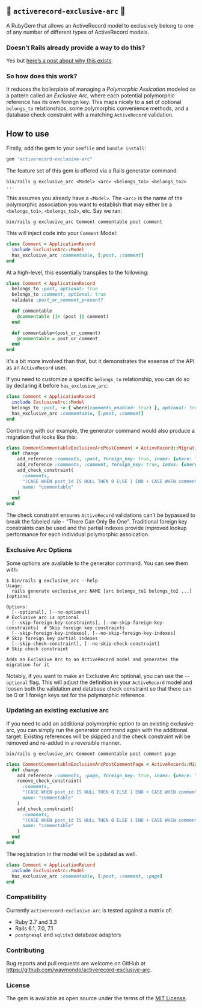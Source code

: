 ## 💫 `activerecord-exclusive-arc` 💫

A RubyGem that allows an ActiveRecord model to exclusively belong to one of any number of different
types of ActiveRecord models.

### Doesn’t Rails already provide a way to do this?

Yes but [here’s a post about why this exists](https://waymondo.com/posts/are-exclusive-arcs-evil/).

### So how does this work?

It reduces the boilerplate of managing a _Polymorphic Assication_ modeled as a pattern called an
_Exclusive Arc_, where each potential polymorphic reference has its own foreign key. This maps
nicely to a set of optional `belongs_to` relationships, some polymorphic convenience methods, and a
database check constraint with a matching `ActiveRecord` validation.

## How to use

Firstly, add the gem to your `Gemfile` and `bundle install`:

```ruby
gem "activerecord-exclusive-arc"
```

The feature set of this gem is offered via a Rails generator command:

```
bin/rails g exclusive_arc <Model> <arc> <belongs_to1> <belongs_to2> ...
```

This assumes you already have a `<Model>`. The `<arc>` is the name of the polymorphic association
you want to establish that may either be a `<belongs_to1>`, `<belongs_to2>`, etc. Say we ran:

```
bin/rails g exclusive_arc Comment commentable post comment
```

This will inject code into your `Comment` Model:

```ruby
class Comment < ApplicationRecord
  include ExclusiveArc::Model
  has_exclusive_arc :commentable, [:post, :comment]
end
```

At a high-level, this essentially transpiles to the following:

```ruby
class Comment < ApplicationRecord
  belongs_to :post, optional: true
  belongs_to :comment, optional: true
  validate :post_or_comment_present?

  def commentable
    @commentable ||= (post || comment)
  end

  def commentable=(post_or_comment)
    @commentable = post_or_comment
  end
end
```

It's a bit more involved than that, but it demonstrates the essense of the API as an `ActiveRecord` user.

If you need to customize a specific `belongs_to` relationship, you can do so by declaring it before
`has_exclusive_arc`:

```ruby
class Comment < ApplicationRecord
  include ExclusiveArc::Model
  belongs_to :post, -> { where(comments_enabled: true) }, optional: true
  has_exclusive_arc :commentable, [:post, :comment]
end
```

Continuing with our example, the generator command would also produce a migration that looks like
this:

```ruby
class CommentCommentableExclusiveArcPostComment < ActiveRecord::Migration[7.0]
  def change
    add_reference :comments, :post, foreign_key: true, index: {where: "post_id IS NOT NULL"}
    add_reference :comments, :comment, foreign_key: true, index: {where: "comment_id IS NOT NULL"}
    add_check_constraint(
      :comments,
      "(CASE WHEN post_id IS NULL THEN 0 ELSE 1 END + CASE WHEN comment_id IS NULL THEN 0 ELSE 1 END) = 1",
      name: "commentable"
    )
  end
end
```

The check constraint ensures `ActiveRecord` validations can’t be bypassed to break the fabeled
rule - "There Can Only Be One️". Traditional foreign key constraints can be used and the partial
indexes provide improved lookup performance for each individual polymorphic assoication.

### Exclusive Arc Options

Some options are available to the generator command. You can see them with:

```
$ bin/rails g exclusive_arc --help
Usage:
  rails generate exclusive_arc NAME [arc belongs_to1 belongs_to2 ...] [options]

Options:
  [--optional], [--no-optional]                                          # Exclusive arc is optional
  [--skip-foreign-key-constraints], [--no-skip-foreign-key-constraints]  # Skip foreign key constraints
  [--skip-foreign-key-indexes], [--no-skip-foreign-key-indexes]          # Skip foreign key partial indexes
  [--skip-check-constraint], [--no-skip-check-constraint]                # Skip check constraint

Adds an Exclusive Arc to an ActiveRecord model and generates the migration for it
```

Notably, if you want to make an Exclusive Arc optional, you can use the `--optional` flag. This will
adjust the definition in your `ActiveRecord` model and loosen both the validation and database check
constraint so that there can be 0 or 1 foreign keys set for the polymorphic reference.

### Updating an existing exclusive arc

If you need to add an additional polymorphic option to an existing exclusive arc, you can simply run
the generator command again with the additional target. Existing references will be skipped and the
check constraint will be removed and re-added in a reversible manner.

```
bin/rails g exclusive_arc Comment commentable post comment page
```

``` ruby
class CommentCommentableExclusiveArcPostCommentPage < ActiveRecord::Migration[7.0]
  def change
    add_reference :comments, :page, foreign_key: true, index: {where: "page_id IS NOT NULL"}
    remove_check_constraint(
      :comments,
      "(CASE WHEN post_id IS NULL THEN 0 ELSE 1 END + CASE WHEN comment_id IS NULL THEN 0 ELSE 1 END) = 1",
      name: "commentable"
    )
    add_check_constraint(
      :comments,
      "(CASE WHEN post_id IS NULL THEN 0 ELSE 1 END + CASE WHEN comment_id IS NULL THEN 0 ELSE 1 END + CASE WHEN page_id IS NULL THEN 0 ELSE 1 END) = 1",
      name: "commentable"
    )
  end
end
```

The registration in the model will be updated as well.

``` ruby
class Comment < ApplicationRecord
  include ExclusiveArc::Model
  has_exclusive_arc :commentable, [:post, :comment, :page]
end
```

### Compatibility

Currently `activerecord-exclusive-arc` is tested against a matrix of:
* Ruby 2.7 and 3.3
* Rails 6.1, 7.0, 7.1
* `postgresql` and `sqlite3` database adapters

### Contributing

Bug reports and pull requests are welcome on GitHub at https://github.com/waymondo/activerecord-exclusive-arc.

### License

The gem is available as open source under the terms of the [MIT License](https://opensource.org/licenses/MIT).
